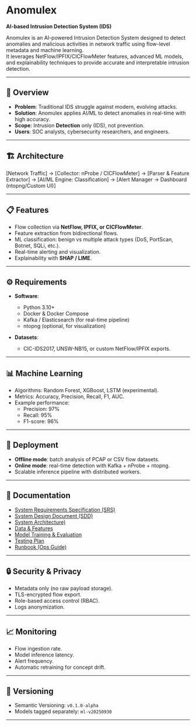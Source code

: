 # Anomulex  
**AI-based Intrusion Detection System (IDS)**  

Anomulex is an AI-powered Intrusion Detection System designed to detect anomalies and malicious activities in network traffic using flow-level metadata and machine learning.  
It leverages NetFlow/IPFIX/CICFlowMeter features, advanced ML models, and explainability techniques to provide accurate and interpretable intrusion detection.  

---

## 🚀 Overview
- **Problem**: Traditional IDS struggle against modern, evolving attacks.  
- **Solution**: Anomulex applies AI/ML to detect anomalies in real-time with high accuracy.  
- **Scope**: Intrusion **Detection** only (IDS), not prevention.  
- **Users**: SOC analysts, cybersecurity researchers, and engineers.  

---

## 🏗️ Architecture

[Network Traffic]
→
[Collector: nProbe / CICFlowMeter]
→
[Parser & Feature Extractor]
→
[AI/ML Engine: Classification]
→
[Alert Manager → Dashboard (ntopng/Custom UI)]

---

## 📋 Features
- Flow collection via **NetFlow, IPFIX, or CICFlowMeter**.  
- Feature extraction from bidirectional flows.  
- ML classification: benign vs multiple attack types (DoS, PortScan, Botnet, SQLi, etc.).  
- Real-time alerting and visualization.  
- Explainability with **SHAP / LIME**.  

---

## ⚙️ Requirements
- **Software**:  
  - Python 3.10+  
  - Docker & Docker Compose  
  - Kafka / Elasticsearch (for real-time pipeline)  
  - ntopng (optional, for visualization)  

- **Datasets**:  
  - CIC-IDS2017, UNSW-NB15, or custom NetFlow/IPFIX exports.  

---

## 📊 Machine Learning
- Algorithms: Random Forest, XGBoost, LSTM (experimental).  
- Metrics: Accuracy, Precision, Recall, F1, AUC.  
- Example performance:  
  - Precision: 97%  
  - Recall: 95%  
  - F1-score: 96%  

---

## 🔧 Deployment
- **Offline mode**: batch analysis of PCAP or CSV flow datasets.  
- **Online mode**: real-time detection with Kafka + nProbe + ntopng.  
- Scalable inference pipeline with distributed workers.  

---

## 📑 Documentation
- [System Requirements Specification (SRS)](docs/SRS.md)  
- [System Design Document (SDD)](docs/SDD.md)
- [System Architecture)](docs/SYSTEM_ARCHITECTURE.md) 
- [Data & Features](docs/DATA_FEATURES.md)  
- [Model Training & Evaluation](docs/MODEL.md)  
- [Testing Plan](docs/TESTING.md)  
- [Runbook (Ops Guide)](docs/RUNBOOK.md)
 

---

## 🔒 Security & Privacy
- Metadata only (no raw payload storage).  
- TLS-encrypted flow export.  
- Role-based access control (RBAC).  
- Logs anonymization.  

---

## 📈 Monitoring
- Flow ingestion rate.  
- Model inference latency.  
- Alert frequency.  
- Automatic retraining for concept drift.  

---

## 📌 Versioning
- Semantic Versioning: `v0.1.0-alpha`  
- Models tagged separately: `ml-v20250930`  

---


